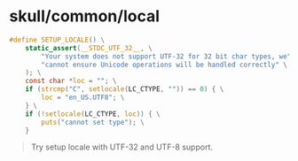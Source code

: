 # skull/common/local

```c
#define SETUP_LOCALE() \
	static_assert(__STDC_UTF_32__, \
		"Your system does not support UTF-32 for 32 bit char types, we" \
		"cannot ensure Unicode operations will be handled correctly" \
	); \
	const char *loc = ""; \
	if (strcmp("C", setlocale(LC_CTYPE, "")) == 0) { \
		loc = "en_US.UTF8"; \
	} \
	if (!setlocale(LC_CTYPE, loc)) { \
		puts("cannot set type"); \
	}
```

> Try setup locale with UTF-32 and UTF-8 support.

